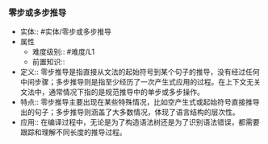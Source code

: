 ###  零步或多步推导 
- 实体:: #实体/零步或多步推导 
- 属性
	- 难度级别:: #难度/L1
	- 前置知识::
- 定义:: 零步推导是指直接从文法的起始符号到某个句子的推导，没有经过任何中间步骤；多步推导则是指至少经历了一次产生式应用的过程。在上下文无关文法中，通常情况下指的是规范推导中的单步或多步操作。
- 特点:: 零步推导主要出现在某些特殊情况，比如空产生式或起始符号直接推导出的句子；多步推导则涵盖了大多数情况，体现了语言结构的层次性。
- 应用::  在编译过程中，无论是为了构造语法树还是为了识别语法错误，都需要跟踪和理解不同长度的推导过程。